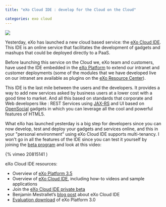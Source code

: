 ```yaml
---
title: "eXo Cloud IDE : develop for the Cloud on the Cloud"

categories: exo cloud
---
```


![]( http://1.bp.blogspot.com/-IgPlseainto/TYBq0-Sr6nI/AAAAAAAAAOw/YL3TECcXJts/s400/logoexoplatform.png )

Yesterday, eXo has launched a new cloud based service: the [eXo Cloud IDE](http://www.cloud-ide.com/). This IDE is an online service that facilitates the development of gadgets and mashups that could be deployed directly to a PaaS.

Before launching this service on the Cloud we, eXo team and customers, have used the IDE embedded in the [eXo Platform](http://www.exoplatform.com/company/en/platform/exo-platform-35) to extend our intranet and customer deployments (some of the modules that we have developed live on our intranet are available as plugins on the [eXo Resource Center](http://www.exoplatform.com/company/en/Content-types/Plugins)).

This IDE is the last mile between the users and the developers. It provides a way to add new services asked by business users at a lower cost with a good time to market. And all this based on standards that corporate and Web developers like : REST Services using [JAX-RS](http://jcp.org/en/jsr/detail?id=311) and UI based on [OpenSocial](http://www.opensocial.org/) gadgets in which you can leverage all the cool and powerful features of HTML5.

What eXo has launched yesterday is a big step for developers since you can now develop, test and deploy your gadgets and services online, and this in your "personal environment" using eXo Cloud IDE supports multi-tenancy. I won't go in all the features of the IDE since you can test it yourself by joining the [beta program](http://cloud-ide.com/) and look at this video:

{% vimeo 20815141 )

eXo Cloud IDE resources:

* Overview of [eXo Platform 3.5](http://www.exoplatform.com/company/en/platform/exo-platform-35)
* Overview of [eXo Cloud IDE](http://cloud-ide.com/), including how-to videos and sample applications
* Join the [eXo Cloud IDE private beta](http://cloud-ide.com/)
* Benjamin Mestrallet’s [blog post](http://blog.exoplatform.org/2011/03/15/history-of-exo-cloud-ide/) about eXo Cloud IDE
* [Evaluation download](http://www.exoplatform.com/exo-platform-3-trial/eXoPlatform-3.zip) of eXo Platform 3.0
